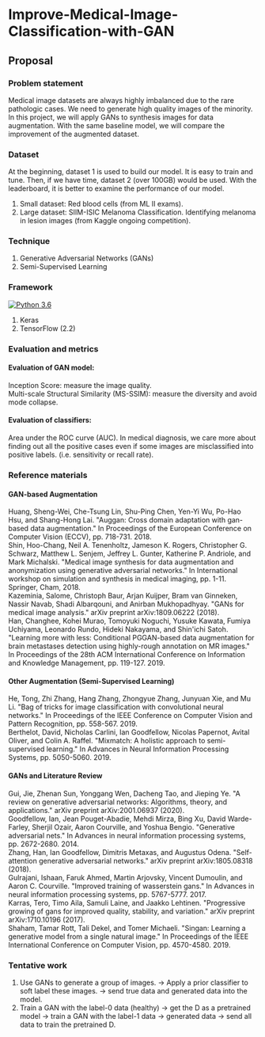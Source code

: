 # Improve-Medical-Image-Classification-with-GAN
## Proposal
### Problem statement
Medical image datasets are always highly imbalanced due to the rare pathologic cases. We need to generate high quality images of the minority. In this project, we will apply GANs to synthesis images for data augmentation. With the same baseline model, we will compare the improvement of the augmented dataset.
### Dataset
At the beginning, dataset 1 is used to build our model. It is easy to train and tune. Then, if we have time, dataset 2 (over 100GB) would be used. With the leaderboard, it is better to examine the performance of our model.  
1) Small dataset: Red blood cells (from ML II exams).  
2) Large dataset: SIIM-ISIC Melanoma Classification. Identifying melanoma in lesion images (from Kaggle ongoing competition).  
### Technique
1) Generative Adversarial Networks (GANs)  
2) Semi-Supervised Learning
### Framework
[![Python 3.6](https://img.shields.io/badge/Python-3.7-blue.svg)](#)  
1) Keras
2) TensorFlow (2.2)
### Evaluation and metrics
#### Evaluation of GAN model: 
Inception Score: measure the image quality.  
Multi-scale Structural Similarity (MS-SSIM): measure the diversity and avoid mode collapse.  
#### Evaluation of classifiers: 
Area under the ROC curve (AUC). In medical diagnosis, we care more about finding out all the positive cases even if some images are misclassified into positive labels. (i.e. sensitivity or recall rate).  
### Reference materials
#### GAN-based Augmentation
Huang, Sheng-Wei, Che-Tsung Lin, Shu-Ping Chen, Yen-Yi Wu, Po-Hao Hsu, and Shang-Hong Lai. "Auggan: Cross domain adaptation with gan-based data augmentation." In Proceedings of the European Conference on Computer Vision (ECCV), pp. 718-731. 2018.  
Shin, Hoo-Chang, Neil A. Tenenholtz, Jameson K. Rogers, Christopher G. Schwarz, Matthew L. Senjem, Jeffrey L. Gunter, Katherine P. Andriole, and Mark Michalski. "Medical image synthesis for data augmentation and anonymization using generative adversarial networks." In International workshop on simulation and synthesis in medical imaging, pp. 1-11. Springer, Cham, 2018.  
Kazeminia, Salome, Christoph Baur, Arjan Kuijper, Bram van Ginneken, Nassir Navab, Shadi Albarqouni, and Anirban Mukhopadhyay. "GANs for medical image analysis." arXiv preprint arXiv:1809.06222 (2018).  
Han, Changhee, Kohei Murao, Tomoyuki Noguchi, Yusuke Kawata, Fumiya Uchiyama, Leonardo Rundo, Hideki Nakayama, and Shin'ichi Satoh. "Learning more with less: Conditional PGGAN-based data augmentation for brain metastases detection using highly-rough annotation on MR images." In Proceedings of the 28th ACM International Conference on Information and Knowledge Management, pp. 119-127. 2019.  
#### Other Augmentation (Semi-Supervised Learning)
He, Tong, Zhi Zhang, Hang Zhang, Zhongyue Zhang, Junyuan Xie, and Mu Li. "Bag of tricks for image classification with convolutional neural networks." In Proceedings of the IEEE Conference on Computer Vision and Pattern Recognition, pp. 558-567. 2019.  
Berthelot, David, Nicholas Carlini, Ian Goodfellow, Nicolas Papernot, Avital Oliver, and Colin A. Raffel. "Mixmatch: A holistic approach to semi-supervised learning." In Advances in Neural Information Processing Systems, pp. 5050-5060. 2019.  
#### GANs and Literature Review
Gui, Jie, Zhenan Sun, Yonggang Wen, Dacheng Tao, and Jieping Ye. "A review on generative adversarial networks: Algorithms, theory, and applications." arXiv preprint arXiv:2001.06937 (2020).  
Goodfellow, Ian, Jean Pouget-Abadie, Mehdi Mirza, Bing Xu, David Warde-Farley, Sherjil Ozair, Aaron Courville, and Yoshua Bengio. "Generative adversarial nets." In Advances in neural information processing systems, pp. 2672-2680. 2014.  
Zhang, Han, Ian Goodfellow, Dimitris Metaxas, and Augustus Odena. "Self-attention generative adversarial networks." arXiv preprint arXiv:1805.08318 (2018).  
Gulrajani, Ishaan, Faruk Ahmed, Martin Arjovsky, Vincent Dumoulin, and Aaron C. Courville. "Improved training of wasserstein gans." In Advances in neural information processing systems, pp. 5767-5777. 2017.  
Karras, Tero, Timo Aila, Samuli Laine, and Jaakko Lehtinen. "Progressive growing of gans for improved quality, stability, and variation." arXiv preprint arXiv:1710.10196 (2017).  
Shaham, Tamar Rott, Tali Dekel, and Tomer Michaeli. "Singan: Learning a generative model from a single natural image." In Proceedings of the IEEE International Conference on Computer Vision, pp. 4570-4580. 2019.  
### Tentative work
1) Use GANs to generate a group of images. -> Apply a prior classifier to soft label these images. -> send true data and generated data into the model.  
2) Train a GAN with the label-0 data (healthy) -> get the D as a pretrained model -> train a GAN with the label-1 data -> generated data -> send all data to train the pretrained D.  
